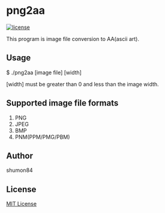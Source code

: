 # png2aa
[![license](https://github.com/shumon84/png2aa/blob/master/LICENSE)](./LICENSE)

This program is image file conversion to AA(ascii art).

## Usage
$ ./png2aa [image file] [width]

[width] must be greater than 0 and less than the image width.

## Supported image file formats
1. PNG
1. JPEG
1. BMP
1. PNM(PPM/PMG/PBM)

## Author
shumon84

## License
[MIT License](https://github.com/shumon84/png2aa/blob/master/LICENSE.txt)
